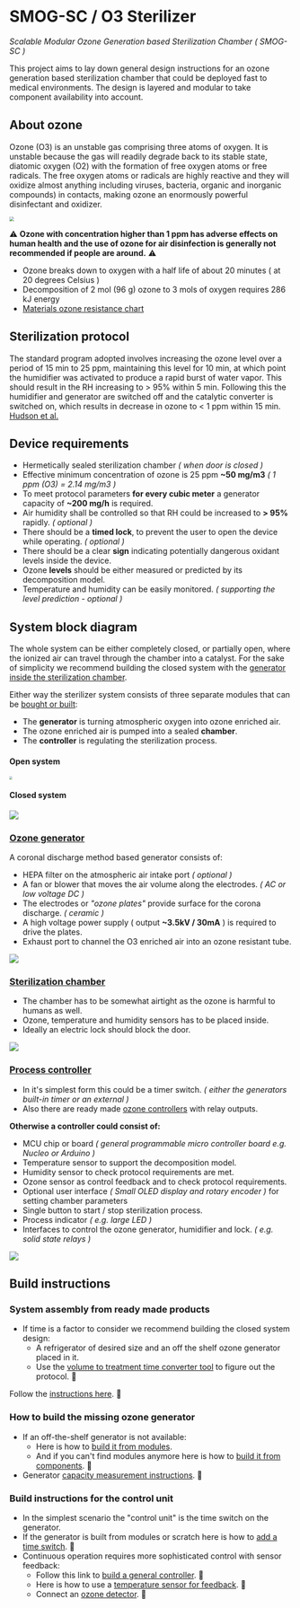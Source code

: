 # SMOG-SC / O3 Sterilizer

*Scalable Modular Ozone Generation based Sterilization Chamber ( SMOG-SC )*

This project aims to lay down general design instructions for an ozone generation based sterilization chamber that could be deployed fast to medical environments. The design is layered and modular to take component availability into account.

## About ozone

Ozone (O3) is an unstable gas comprising three atoms of oxygen. It is unstable because the gas will readily degrade back to its stable state, diatomic oxygen (O2) with the formation of free oxygen atoms or free radicals. The free oxygen atoms or radicals are highly reactive and they will oxidize almost anything  including viruses, bacteria, organic and inorganic compounds) in contacts, making ozone an enormously powerful disinfectant and oxidizer. 

<img src="doc/ozone.jpg" style="zoom:50%;" />

:warning: **Ozone with concentration higher than 1 ppm has adverse effects on human health and the use of ozone for air disinfection is generally not recommended if people are around.** :warning:

* Ozone breaks down to oxygen with a half life of about 20 minutes ( at 20 degrees Celsius )
* Decomposition of 2 mol (96 g) ozone to 3 mols of oxygen requires 286 kJ energy
* [Materials ozone resistance chart](https://www.oxidationtech.com/blog/materials-ozone-resistance-chart/)

## Sterilization protocol

The standard program adopted involves increasing the ozone level over a period of 15 min to 25 ppm, maintaining this level for 10 min, at which point the humidifier was activated to produce a rapid burst of water vapor. This should result in the RH increasing to > 95% within 5 min. Following this the humidifier and generator are switched off and the catalytic converter is switched on, which results in decrease in ozone to < 1 ppm within 15 min. [Hudson et al.](doc/Ozone_Science_and_Engineering_Pub_Jan091.pdf)

## Device requirements

* Hermetically sealed sterilization chamber *( when door is closed )*
* Effective minimum concentration of ozone is 25 ppm **~50 mg/m3** *( 1 ppm (O3) = 2.14 mg/m3 )*
* To meet protocol parameters **for every cubic meter** a generator capacity of **~200 mg/h** is required.
* Air humidity shall be controlled so that RH could be increased to **> 95%** rapidly. *( optional )*
* There should be a **timed lock**, to prevent the user to open the device while operating. *( optional )*
* There should be a clear **sign** indicating potentially dangerous oxidant levels inside the device.
* Ozone **levels** should be either measured or predicted by its decomposition model.
* Temperature and humidity can be easily monitored. *( supporting the level prediction - optional )*

## System block diagram

The whole system can be either completely closed, or partially open, where the ionized air can travel through the chamber into a catalyst. For the sake of simplicity we recommend building the closed system with the <u>generator inside the sterilization chamber</u>.

Either way the sterilizer system consists of three separate modules that can be <u>bought or built</u>:

* The **generator** is turning atmospheric oxygen into ozone enriched air.
* The ozone enriched air is pumped into a sealed **chamber**. 
* The **controller** is regulating the sterilization process.

#### Open system

<img src="doc/blocks.png" style="zoom: 33%;" />

#### Closed system

![](doc/closed_block.png)

### [Ozone generator](doc/ozone_generator.md)

A coronal discharge method based generator consists of:

* HEPA filter on the atmospheric air intake port *( optional )*
* A fan or blower that moves the air volume along the electrodes. *( AC or low voltage DC )*
* The electrodes or *"ozone plates"* provide surface for the corona discharge. *( ceramic )*
* A high voltage power supply ( output **~3.5kV / 30mA** ) is required to drive the plates.
* Exhaust port to channel the O3 enriched air into an ozone resistant tube.

![](doc/generator.png)

### [Sterilization chamber](doc/steril_chamber.md)

* The chamber has to be somewhat airtight as the ozone is harmful to humans as well.
* Ozone, temperature and humidity sensors has to be placed inside.
* Ideally an electric lock should block the door.

<img src="doc/chamber.png"  />

### [Process controller](doc/controller.md)

*  In it's simplest form this could be a timer switch. *( either the generators built-in timer or an external )*
*  Also there are ready made [ozone controllers](http://www.iaq.hu/F2077TSM-O3%20ozontavado.pdf) with relay outputs.

**Otherwise a controller could consist of:**

*  MCU chip or board *( general programmable micro controller board e.g. Nucleo or Arduino )*
* Temperature sensor to support the decomposition model.
* Humidity sensor to check protocol requirements are met.
* Ozone sensor as control feedback and to check protocol requirements.
* Optional user interface *( Small OLED display and rotary encoder )* for setting chamber parameters
* Single button to start / stop sterilization process.
* Process indicator *( e.g. large LED )*
* Interfaces to control the ozone generator, humidifier and lock. *( e.g. solid state relays )*

![](doc/controller.png)

## Build instructions

### System assembly from ready made products

* If time is a factor to consider we recommend building the closed system design:
  * A refrigerator of desired size and an off the shelf ozone generator placed in it.
  * Use the [volume to treatment time converter tool]() to figure out the protocol. :construction:

Follow the [instructions here](). :construction:

### How to build the missing ozone generator

* If an off-the-shelf generator is not available:
  * Here is how to [build it from modules](doc/generator.md). 
  * And if you can't find modules anymore here is how to [build it from components](doc/generator.md). :construction:
* Generator [capacity measurement instructions](). :construction:

### Build instructions for the control unit

* In the simplest scenario the "control unit" is the time switch on the generator.
* If the generator is built from modules or scratch here is how to [add a time switch](). :construction:
* Continuous operation requires more sophisticated control with sensor feedback:
  * Follow this link to [build a general controller](). :construction:
  * Here is how to use a [temperature sensor for feedback](). :construction:
  * Connect an [ozone detector](). :construction: